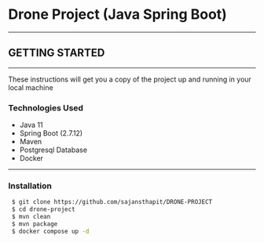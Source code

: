 # Drone Project (Java Spring Boot)

---

## GETTING STARTED

---

These instructions will get you a copy of the project up and running in your local machine

### Technologies Used
- Java 11
- Spring Boot (2.7.12)
- Maven
- Postgresql Database
- Docker

---

### Installation
```sh
 $ git clone https://github.com/sajansthapit/DRONE-PROJECT
 $ cd drone-project
 $ mvn clean
 $ mvn package
 $ docker compose up -d
```


